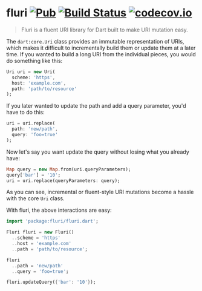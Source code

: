 fluri [![Pub](https://img.shields.io/pub/v/fluri.svg)](https://pub.dartlang.org/packages/fluri) [![Build Status](https://travis-ci.org/Workiva/fluri.svg?branch=master)](https://travis-ci.org/Workiva/fluri) [![codecov.io](http://codecov.io/github/Workiva/fluri/coverage.svg?branch=master)](http://codecov.io/github/Workiva/fluri?branch=master)
=====

> Fluri is a fluent URI library for Dart built to make URI mutation easy.

The `dart:core.Uri` class provides an immutable representation of URIs, which makes it difficult to incrementally build
them or update them at a later time. If you wanted to build a long URI from the individual pieces, you would do something like this:

```dart
Uri uri = new Uri(
  scheme: 'https',
  host: 'example.com',
  path: 'path/to/resource'
);
```

If you later wanted to update the path and add a query parameter, you'd have to do this:

```dart
uri = uri.replace(
  path: 'new/path',
  query: 'foo=true'
);
```

Now let's say you want update the query without losing what you already have:

```dart
Map query = new Map.from(uri.queryParameters);
query['bar'] = '10';
uri = uri.replace(queryParameters: query);
```

As you can see, incremental or fluent-style URI mutations become a hassle with the core `Uri` class.

With fluri, the above interactions are easy:

```dart
import 'package:fluri/fluri.dart';

Fluri fluri = new Fluri()
  ..scheme = 'https'
  ..host = 'example.com'
  ..path = 'path/to/resource';

fluri
  ..path = 'new/path'
  ..query = 'foo=true';

fluri.updateQuery({'bar': '10'});
```